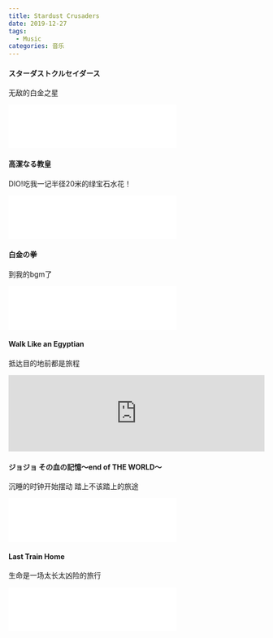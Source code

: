 ```yaml
---
title: Stardust Crusaders
date: 2019-12-27 
tags:
  - Music
categories: 音乐
---
```

#### スターダストクルセイダース
无敌的白金之星
<iframe frameborder="no" border="0" marginwidth="0" marginheight="0" width=330 height=86 src="//music.163.com/outchain/player?type=2&id=30482386&auto=0&height=66"  ></iframe>

#### 高潔なる教皇
DIO!吃我一记半径20米的绿宝石水花！
<iframe frameborder="no" border="0" marginwidth="0" marginheight="0" width=330 height=86 src="//music.163.com/outchain/player?type=2&id=30482372&auto=0&height=66"></iframe>

#### 白金の拳
到我的bgm了
<iframe frameborder="no" border="0" marginwidth="0" marginheight="0" width=330 height=86 src="//music.163.com/outchain/player?type=2&id=32432388&auto=0&height=66"></iframe>

#### Walk Like an Egyptian
抵达目的地前都是旅程
<iframe allow="autoplay *; encrypted-media *;" frameborder="0" height="150" style="width:100%;max-width:660px;overflow:hidden;background:transparent;" sandbox="allow-forms allow-popups allow-same-origin allow-scripts allow-storage-access-by-user-activation allow-top-navigation-by-user-activation" src="https://embed.music.apple.com/cn/album/walk-like-an-egyptian/285529680?i=285529705"></iframe>

#### ジョジョ その血の記憶～end of THE WORLD～
沉睡的时钟开始摆动 踏上不该踏上的旅途
<iframe frameborder="no" border="0" marginwidth="0" marginheight="0" width=330 height=86 src="//music.163.com/outchain/player?type=2&id=30496310&auto=0&height=66"></iframe>

#### Last Train Home
生命是一场太长太凶险的旅行
<iframe frameborder="no" border="0" marginwidth="0" marginheight="0" width=330 height=86 src="//music.163.com/outchain/player?type=2&id=31719501&auto=0&height=66"></iframe>
